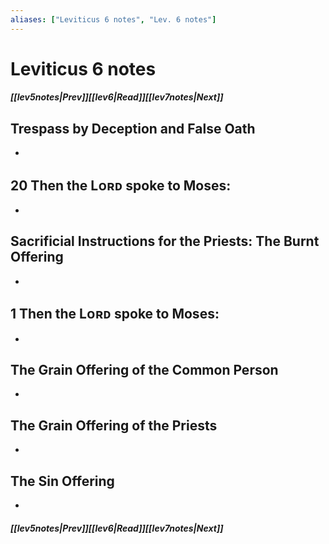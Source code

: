 ```yaml
---
aliases: ["Leviticus 6 notes", "Lev. 6 notes"]
---
```

# Leviticus 6 notes
##### <span class=arrow-left></span>[[lev5notes|Prev]]<span class=navigation-separator></span>[[lev6|Read]]<span class=navigation-separator></span>[[lev7notes|Next]]<span class=arrow-right></span>
## Trespass by Deception and False Oath
- 
## 20 Then the Lᴏʀᴅ spoke to Moses:
- 
## Sacrificial Instructions for the Priests: The Burnt Offering
- 
## 1 Then the Lᴏʀᴅ spoke to Moses:
- 
## The Grain Offering of the Common Person
- 
## The Grain Offering of the Priests
- 
## The Sin Offering
- 
##### <span class=arrow-left></span>[[lev5notes|Prev]]<span class=navigation-separator></span>[[lev6|Read]]<span class=navigation-separator></span>[[lev7notes|Next]]<span class=arrow-right></span>
